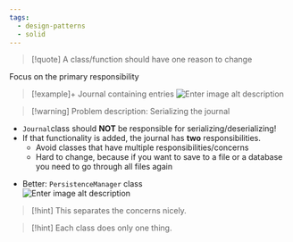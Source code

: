 ```yaml
---
tags:
  - design-patterns
  - solid
---
```

> [!quote] A class/function should have one reason to change

Focus on the primary responsibility
> [!example]+ Journal containing entries
>  ![Enter image alt description](Images/FHX_Image_1.png)

> [!warning] Problem description: Serializing the journal

* `Journal`class should **NOT** be responsible for serializing/deserializing!
* If that functionality is added, the journal has **two** responsibilities.
	- Avoid classes that have multiple responsibilities/concerns
	- Hard to change, because if you want to save to a file or a database you need to go through all files again
- Better: `PersistenceManager` class  
![Enter image alt description](Images/GAg_Image_2.png)

> [!hint] This separates the concerns nicely.

> [!hint] Each class does only one thing.